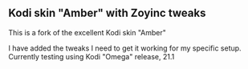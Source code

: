 ## Kodi skin "Amber" with Zoyinc tweaks
This is a fork of the excellent Kodi skin "Amber"

I have added the tweaks I need to get it working for my specific setup.
Currently testing using Kodi "Omega" release, 21.1
